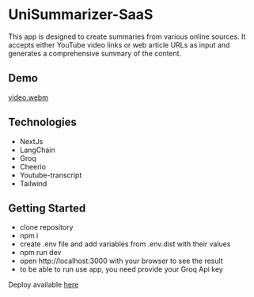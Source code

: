 # UniSummarizer-SaaS

This app is designed to create summaries from various online sources. It accepts either YouTube video links or web article URLs as input and generates a comprehensive summary of the content.

## Demo
[video.webm](https://github.com/user-attachments/assets/54424fa7-1b8b-4077-9335-7abdc4f288a9)

## Technologies

- NextJs
- LangChain
- Groq
- Cheerio
- Youtube-transcript
- Tailwind

## Getting Started

- clone repository
- npm i
- create .env file and add variables from .env.dist with their values
- npm run dev
- open http://localhost:3000 with your browser to see the result
- to be able to run use app, you need provide your Groq Api key

Deploy available [here](https://uni-summarizer-saas.vercel.app/)
